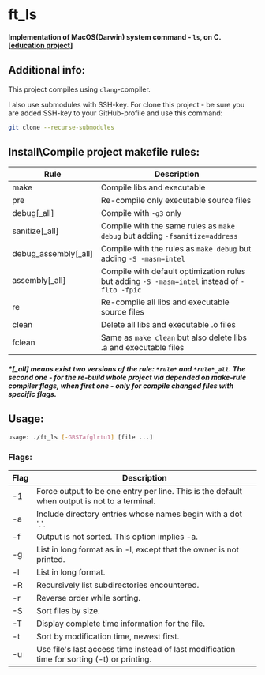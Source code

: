 # ft_ls

#### Implementation of MacOS(Darwin) system command - `ls`, on C. [[education project](https://unit.ua/en/)]

## Additional info:

This project compiles using `clang`-compiler.

I also use submodules with SSH-key. For clone this project - be sure you are added SSH-key to your GitHub-profile and use this command:
```bash
git clone --recurse-submodules
```

## Install\Compile project makefile rules:
| Rule                 | Description                                                                                  |
| -------------------- | -------------------------------------------------------------------------------------------- |
| make                 | Compile libs and executable                                                                  |
| pre                  | Re-compile only executable source files                                                      |
| debug[_all]          | Compile with `-g3` only                                                                      |
| sanitize[_all]       | Compile with the same rules as `make debug` but adding `-fsanitize=address`                  |
| debug_assembly[_all] | Compile with the rules as `make debug` but adding `-S -masm=intel`                           |
| assembly[_all]       | Compile with default optimization rules but adding `-S -masm=intel` instead of `-flto -fpic` |
| re                   | Re-compile all libs and executable source files                                              |
| clean                | Delete all libs and executable .o files                                                      |
| fclean               | Same as `make clean` but also delete libs .a and executable files                            |
##### *[_all] means exist two versions of the rule: `*rule*` and `*rule*_all`. The second one - for the re-build whole project via depended on make-rule compiler flags, when first one - only for compile changed files with specific flags.

## Usage:
```bash
usage: ./ft_ls [-GRSTafglrtu1] [file ...]
```

### Flags:
| Flag | Description                                                                                  |
| ---- | -------------------------------------------------------------------------------------------- |
| -1   | Force output to be one entry per line. This is the default when output is not to a terminal. |
| -a   | Include directory entries whose names begin with a dot '.'.                                  |
| -f   | Output is not sorted. This option implies -a.                                                |
| -g   | List in long format as in -l, except that the owner is not printed.                          |
| -l   | List in long format.                                                                         |
| -R   | Recursively list subdirectories encountered.                                                 |
| -r   | Reverse order while sorting.                                                                 |
| -S   | Sort files by size.                                                                          |
| -T   | Display complete time information for the file.                                              |
| -t   | Sort by modification time, newest first.                                                     |
| -u   | Use file's last access time instead of last modification time for sorting (-t) or printing.  |
